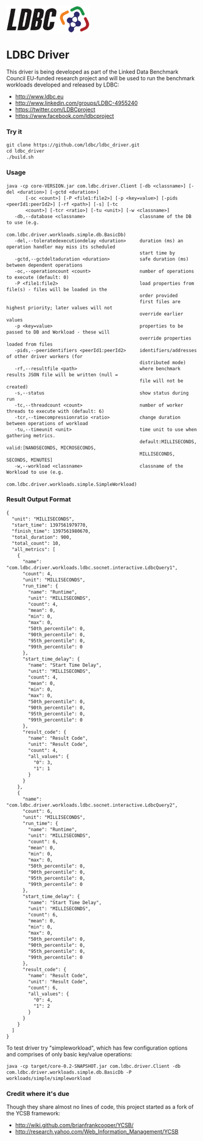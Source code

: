 ![LDBC Logo](ldbc_logo.png) 

# LDBC Driver

This driver is being developed as part of the Linked Data Benchmark Council EU-funded research project and will be used to run the benchmark workloads developed and released by LDBC:
* http://www.ldbc.eu
* http://www.linkedin.com/groups/LDBC-4955240
* https://twitter.com/LDBCproject
* https://www.facebook.com/ldbcproject

### Try it

    git clone https://github.com/ldbc/ldbc_driver.git
    cd ldbc_driver
    ./build.sh

### Usage

	java -cp core-VERSION.jar com.ldbc.driver.Client [-db <classname>] [-del <duration>] [-gctd <duration>]
	       [-oc <count>] [-P <file1:file2>] [-p <key=value>] [-pids <peerId1:peerId2>] [-rf <path>] [-s] [-tc
	       <count>] [-tcr <ratio>] [-tu <unit>] [-w <classname>]
	   -db,--database <classname>                    classname of the DB to use (e.g.
	                                                 com.ldbc.driver.workloads.simple.db.BasicDb)
	   -del,--toleratedexecutiondelay <duration>     duration (ms) an operation handler may miss its scheduled
	                                                 start time by
	   -gctd,--gctdeltaduration <duration>           safe duration (ms) between dependent operations
	   -oc,--operationcount <count>                  number of operations to execute (default: 0)
	   -P <file1:file2>                              load properties from file(s) - files will be loaded in the
	                                                 order provided
	                                                 first files are highest priority; later values will not
	                                                 override earlier values
	   -p <key=value>                                properties to be passed to DB and Workload - these will
	                                                 override properties loaded from files
	   -pids,--peeridentifiers <peerId1:peerId2>     identifiers/addresses of other driver workers (for
	                                                 distributed mode)
	   -rf,--resultfile <path>                       where benchmark results JSON file will be written (null =
	                                                 file will not be created)
	   -s,--status                                   show status during run
	   -tc,--threadcount <count>                     number of worker threads to execute with (default: 6)
	   -tcr,--timecompressionratio <ratio>           change duration between operations of workload
	   -tu,--timeunit <unit>                         time unit to use when gathering metrics.
	                                                 default:MILLISECONDS, valid:[NANOSECONDS, MICROSECONDS,
	                                                 MILLISECONDS, SECONDS, MINUTES]
	   -w,--workload <classname>                     classname of the Workload to use (e.g.
	                                                 com.ldbc.driver.workloads.simple.SimpleWorkload)

### Result Output Format

	{
	  "unit": "MILLISECONDS",
	  "start_time": 1397561979770,
	  "finish_time": 1397561980670,
	  "total_duration": 900,
	  "total_count": 10,
	  "all_metrics": [
	    {
	      "name": "com.ldbc.driver.workloads.ldbc.socnet.interactive.LdbcQuery1",
	      "count": 4,
	      "unit": "MILLISECONDS",
	      "run_time": {
	        "name": "Runtime",
	        "unit": "MILLISECONDS",
	        "count": 4,
	        "mean": 0,
	        "min": 0,
	        "max": 0,
	        "50th_percentile": 0,
	        "90th_percentile": 0,
	        "95th_percentile": 0,
	        "99th_percentile": 0
	      },
	      "start_time_delay": {
	        "name": "Start Time Delay",
	        "unit": "MILLISECONDS",
	        "count": 4,
	        "mean": 0,
	        "min": 0,
	        "max": 0,
	        "50th_percentile": 0,
	        "90th_percentile": 0,
	        "95th_percentile": 0,
	        "99th_percentile": 0
	      },
	      "result_code": {
	        "name": "Result Code",
	        "unit": "Result Code",
	        "count": 4,
	        "all_values": {
	          "0": 3,
	          "1": 1
	        }
	      }
	    },
	    {
	      "name": "com.ldbc.driver.workloads.ldbc.socnet.interactive.LdbcQuery2",
	      "count": 6,
	      "unit": "MILLISECONDS",
	      "run_time": {
	        "name": "Runtime",
	        "unit": "MILLISECONDS",
	        "count": 6,
	        "mean": 0,
	        "min": 0,
	        "max": 0,
	        "50th_percentile": 0,
	        "90th_percentile": 0,
	        "95th_percentile": 0,
	        "99th_percentile": 0
	      },
	      "start_time_delay": {
	        "name": "Start Time Delay",
	        "unit": "MILLISECONDS",
	        "count": 6,
	        "mean": 0,
	        "min": 0,
	        "max": 0,
	        "50th_percentile": 0,
	        "90th_percentile": 0,
	        "95th_percentile": 0,
	        "99th_percentile": 0
	      },
	      "result_code": {
	        "name": "Result Code",
	        "unit": "Result Code",
	        "count": 6,
	        "all_values": {
	          "0": 4,
	          "1": 2
	        }
	      }
	    }
	  ]
	}

To test driver try "simpleworkload", which has few configuration options and comprises of only basic key/value operations:

    java -cp target/core-0.2-SNAPSHOT.jar com.ldbc.driver.Client -db com.ldbc.driver.workloads.simple.db.BasicDb -P workloads/simple/simpleworkload

### Credit where it's due
Though they share almost no lines of code, this project started as a fork of the YCSB framework:
* http://wiki.github.com/brianfrankcooper/YCSB/
* http://research.yahoo.com/Web_Information_Management/YCSB
